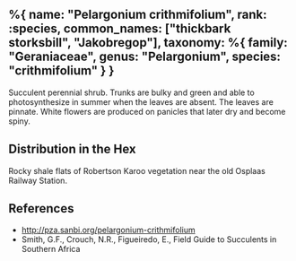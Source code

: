 %{
    name: "Pelargonium crithmifolium",
    rank: :species,
    common_names: ["thickbark storksbill", "Jakobregop"],
    taxonomy: %{
        family: "Geraniaceae",
        genus: "Pelargonium",
        species: "crithmifolium"
    }
}
---

Succulent perennial shrub. Trunks are bulky and green and able to photosynthesize in summer when the leaves are absent. The leaves are pinnate. White flowers are produced on panicles that later dry and become spiny.

<!-- read more -->

## Distribution in the Hex

Rocky shale flats of Robertson Karoo vegetation near the old Osplaas Railway Station.

## References

* http://pza.sanbi.org/pelargonium-crithmifolium
* Smith, G.F., Crouch, N.R., Figueiredo, E., Field Guide to Succulents in Southern Africa